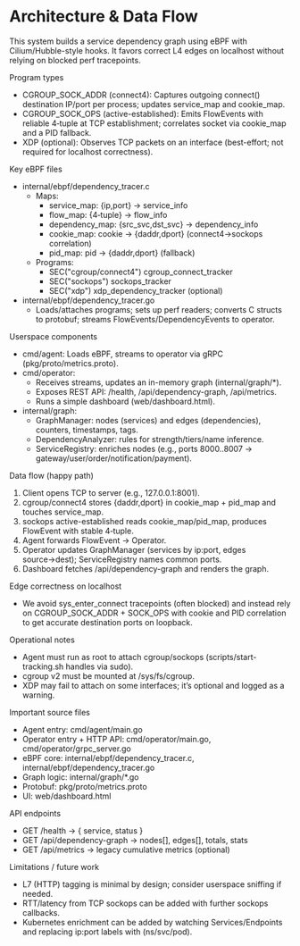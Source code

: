 # Architecture & Data Flow

This system builds a service dependency graph using eBPF with Cilium/Hubble-style hooks. It favors correct L4 edges on localhost without relying on blocked perf tracepoints.

Program types
- CGROUP_SOCK_ADDR (connect4): Captures outgoing connect() destination IP/port per process; updates service_map and cookie_map.
- CGROUP_SOCK_OPS (active-established): Emits FlowEvents with reliable 4‑tuple at TCP establishment; correlates socket via cookie_map and a PID fallback.
- XDP (optional): Observes TCP packets on an interface (best-effort; not required for localhost correctness).

Key eBPF files
- internal/ebpf/dependency_tracer.c
  - Maps:
    - service_map: {ip,port} -> service_info
    - flow_map: {4‑tuple} -> flow_info
    - dependency_map: {src_svc,dst_svc} -> dependency_info
    - cookie_map: cookie -> {daddr,dport} (connect4→sockops correlation)
    - pid_map: pid -> {daddr,dport} (fallback)
  - Programs:
    - SEC("cgroup/connect4") cgroup_connect_tracker
    - SEC("sockops") sockops_tracker
    - SEC("xdp") xdp_dependency_tracker (optional)
- internal/ebpf/dependency_tracer.go
  - Loads/attaches programs; sets up perf readers; converts C structs to protobuf; streams FlowEvents/DependencyEvents to operator.

Userspace components
- cmd/agent: Loads eBPF, streams to operator via gRPC (pkg/proto/metrics.proto).
- cmd/operator:
  - Receives streams, updates an in-memory graph (internal/graph/*).
  - Exposes REST API: /health, /api/dependency-graph, /api/metrics.
  - Runs a simple dashboard (web/dashboard.html).
- internal/graph:
  - GraphManager: nodes (services) and edges (dependencies), counters, timestamps, tags.
  - DependencyAnalyzer: rules for strength/tiers/name inference.
  - ServiceRegistry: enriches nodes (e.g., ports 8000..8007 → gateway/user/order/notification/payment).

Data flow (happy path)
1) Client opens TCP to server (e.g., 127.0.0.1:8001).
2) cgroup/connect4 stores {daddr,dport} in cookie_map + pid_map and touches service_map.
3) sockops active-established reads cookie_map/pid_map, produces FlowEvent with stable 4‑tuple.
4) Agent forwards FlowEvent → Operator.
5) Operator updates GraphManager (services by ip:port, edges source→dest); ServiceRegistry names common ports.
6) Dashboard fetches /api/dependency-graph and renders the graph.

Edge correctness on localhost
- We avoid sys_enter_connect tracepoints (often blocked) and instead rely on CGROUP_SOCK_ADDR + SOCK_OPS with cookie and PID correlation to get accurate destination ports on loopback.

Operational notes
- Agent must run as root to attach cgroup/sockops (scripts/start-tracking.sh handles via sudo).
- cgroup v2 must be mounted at /sys/fs/cgroup.
- XDP may fail to attach on some interfaces; it’s optional and logged as a warning.

Important source files
- Agent entry: cmd/agent/main.go
- Operator entry + HTTP API: cmd/operator/main.go, cmd/operator/grpc_server.go
- eBPF core: internal/ebpf/dependency_tracer.c, internal/ebpf/dependency_tracer.go
- Graph logic: internal/graph/*.go
- Protobuf: pkg/proto/metrics.proto
- UI: web/dashboard.html

API endpoints
- GET /health → { service, status }
- GET /api/dependency-graph → nodes[], edges[], totals, stats
- GET /api/metrics → legacy cumulative metrics (optional)

Limitations / future work
- L7 (HTTP) tagging is minimal by design; consider userspace sniffing if needed.
- RTT/latency from TCP sockops can be added with further sockops callbacks.
- Kubernetes enrichment can be added by watching Services/Endpoints and replacing ip:port labels with (ns/svc/pod).
